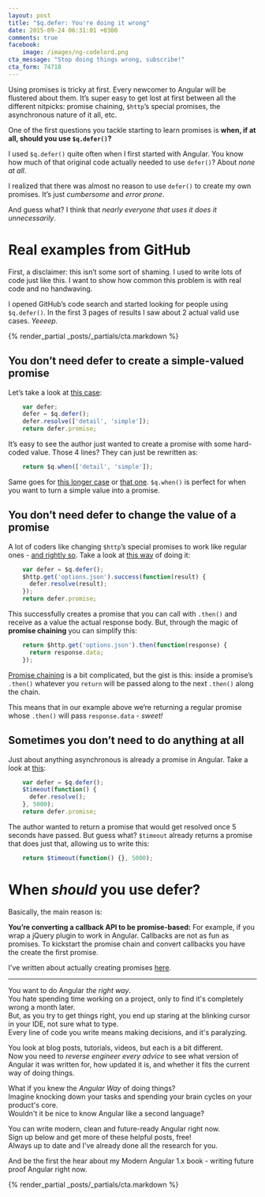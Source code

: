 ```yaml
---
layout: post
title: "$q.defer: You're doing it wrong"
date: 2015-09-24 06:31:01 +0300
comments: true
facebook:
    image: /images/ng-codelord.png
cta_message: "Stop doing things wrong, subscribe!"
cta_form: 74718
---
```


Using promises is tricky at first. Every newcomer to Angular will be flustered about them. It’s super easy to get lost at first between all the different nitpicks: promise chaining, `$http`’s special promises, the asynchronous nature of it all, etc.

One of the first questions you tackle starting to learn promises is **when, if at all, should you use `$q.defer()`?**

I used `$q.defer()` quite often when I first started with Angular. You know how much of that original code actually needed to use `defer()`? About *none at all*.

I realized that there was almost no reason to use `defer()` to create my own promises. It’s just *cumbersome* and *error prone*.

And guess what? I think that *nearly everyone that uses it does it unnecessarily*.

# Real examples from GitHub

First, a disclaimer: this isn’t some sort of shaming. I used to write lots of code just like this. I want to show how common this problem is with real code and no handwaving.

I opened GitHub’s code search and started looking for people using `$q.defer()`. In the first 3 pages of results I saw about 2 actual valid use cases. *Yeeeep.*

{% render_partial _posts/_partials/cta.markdown %}

## You don’t need defer to create a simple-valued promise

Let’s take a look at [this case](https://github.com/qcentic/activator-callcenter-frontend/blob/5bcc9875319b3e453741fc5c595d98c7fecd6380/src/main/webapp/js/CallCenterServices1.js):

```javascript
	var defer;
	defer = $q.defer();
	defer.resolve(['detail', 'simple']);
	return defer.promise;
```

It’s easy to see the author just wanted to create a promise with some hard-coded value. Those 4 lines? They can just be rewritten as:

```javascript
	return $q.when(['detail', 'simple']);
```

Same goes for [this longer case](https://github.com/brettshollenberger/angular-examples/blob/dba1d1afc5b9476715fc55df4b7a78f9a3ccac6e/promises/app/scripts/lib/promises.js) or [that one](https://github.com/jmoubry/dinner-decision/blob/b3db5abda96abf48f7ed2efc13a2154a7b444c88/Code/DinnerDecisionApp/DinnerDecisionApp/scripts/services/restaurantCategoriesService.js). `$q.when()` is perfect for when you want to turn a simple value into a promise. 

## You don’t need defer to change the value of a promise

A lot of coders like changing `$http`’s special promises to work like regular ones - [and rightly so](http://www.codelord.net/2015/05/25/dont-use-%24https-success/). Take a look at [this way](https://github.com/nverba/angular-chrome-options/blob/954e289bcc2f41f764199166545498892bfe5ff4/dist/config-module.js) of doing it:

```javascript
	var defer = $q.defer();
	$http.get('options.json').success(function(result) {
	  defer.resolve(result);
	});
	return defer.promise;
```

This successfully creates a promise that you can call with `.then()` and receive as a value the actual response body. But, through the magic of **promise chaining** you can simplify this:

```javascript
	return $http.get('options.json').then(function(response) {
	  return response.data;
	});
```

[Promise chaining](https://www.airpair.com/angularjs/posts/angularjs-promises) is a bit complicated, but the gist is this: inside a promise’s `.then()` whatever you `return` will be passed along to the next `.then()` along the chain.

This means that in our example above we’re returning a regular promise whose `.then()` will pass `response.data` - *sweet!*

## Sometimes you don’t need to do anything at all

Just about anything asynchronous is already a promise in Angular. Take a look at [this](https://github.com/prakashsv/insta_searcher/blob/cdd02769b0e71c8fa354110078dfdc07dfe64473/js/services/InstaSearchService.js):

```javascript
	var defer = $q.defer();
	$timeout(function() {
	  defer.resolve();
	}, 5000);
	return defer.promise;
```

The author wanted to return a promise that would get resolved once 5 seconds have passed. But guess what? `$timeout` already returns a promise that does just that, allowing us to write this:

```javascript
	return $timeout(function() {}, 5000);
```

# When *should* you use defer?

Basically, the main reason is:

**You’re converting a callback API to be promise-based:** For example, if you wrap a jQuery plugin to work in Angular. Callbacks are not as fun as promises. To kickstart the promise chain and convert callbacks you have the create the first promise.

I've written about actually creating promises [here](http://www.codelord.net/2016/07/10/properly-wrapping-native-javascript-with-%24q-promises/).

<hr>

You want to do Angular *the right way*.  
You hate spending time working on a project, only to find it's completely wrong a month later.  
But, as you try to get things right, you end up staring at the blinking cursor in your IDE, not sure what to type.  
Every line of code you write means making decisions, and it's paralyzing.  

You look at blog posts, tutorials, videos, but each is a bit different.  
Now you need to *reverse engineer every advice* to see what version of Angular it was written for, how updated it is, and whether it fits the current way of doing things.

What if you knew the *Angular Way* of doing things?  
Imagine knocking down your tasks and spending your brain cycles on your product's core.  
Wouldn't it be nice to know Angular like a second language?

You can write modern, clean and future-ready Angular right now.  
Sign up below and get more of these helpful posts, free!  
Always up to date and I've already done all the research for you.

And be the first the hear about my Modern Angular 1.x book - writing future proof Angular right now.

{% render_partial _posts/_partials/cta.markdown %}
